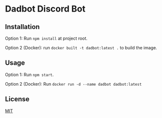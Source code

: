 # Dadbot Discord Bot

## Installation
Option 1: Run `npm install` at project root. 

Option 2 (Docker): run `docker built -t dadbot:latest .` to build the image.

## Usage
Option 1: Run `npm start`.

Option 2 (Docker): Run `docker run -d --name dadbot dadbot:latest`

## License
[MIT](https://choosealicense.com/licenses/mit/)

